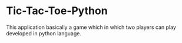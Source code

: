 # Tic-Tac-Toe-Python
This application basically a game which in which two players can play
developed in python language.



